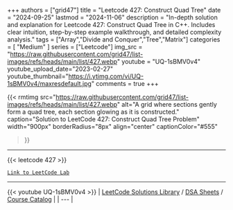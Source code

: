 
+++
authors = ["grid47"]
title = "Leetcode 427: Construct Quad Tree"
date = "2024-09-25"
lastmod = "2024-11-06"
description = "In-depth solution and explanation for Leetcode 427: Construct Quad Tree in C++. Includes clear intuition, step-by-step example walkthrough, and detailed complexity analysis."
tags = ["Array","Divide and Conquer","Tree","Matrix"]
categories = [
    "Medium"
]
series = ["Leetcode"]
img_src = "https://raw.githubusercontent.com/grid47/list-images/refs/heads/main/list/427.webp"
youtube = "UQ-1sBMV0v4"
youtube_upload_date="2023-02-27"
youtube_thumbnail="https://i.ytimg.com/vi/UQ-1sBMV0v4/maxresdefault.jpg"
comments = true
+++


{{< rmtimg 
    src="https://raw.githubusercontent.com/grid47/list-images/refs/heads/main/list/427.webp" 
    alt="A grid where sections gently form a quad tree, each section glowing as it is constructed."
    caption="Solution to LeetCode 427: Construct Quad Tree Problem"
    width="900px"
    borderRadius="8px"
    align="center" 
    captionColor="#555"
>}}
---
{{< leetcode 427 >}}

[`Link to LeetCode Lab`](https://leetcode.com/problems/construct-quad-tree/description/)

---
{{< youtube UQ-1sBMV0v4 >}}
| [LeetCode Solutions Library](https://grid47.xyz/leetcode/) / [DSA Sheets](https://grid47.xyz/sheets/) / [Course Catalog](https://grid47.xyz/courses/) |
| --- |
